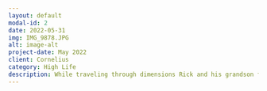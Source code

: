 ```yaml
---
layout: default
modal-id: 2
date: 2022-05-31
img: IMG_9878.JPG
alt: image-alt
project-date: May 2022
client: Cornelius
category: High Life
description: While traveling through dimensions Rick and his grandson find themselves stuck in an alternated reality, where there identities were slick and forty. Follow @HighLifeNFTs on Twitter Owners of these NFTs will be included in special giveaways, free airdrops from our second collection + more to come. https://jumpnet.enjinx.io/eth/asset/18c00000000037d9/
---
```

